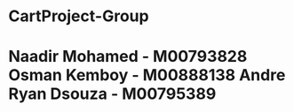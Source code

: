 # CartProject-Group
# Naadir Mohamed - M00793828  Osman Kemboy - M00888138  Andre Ryan Dsouza - M00795389 
